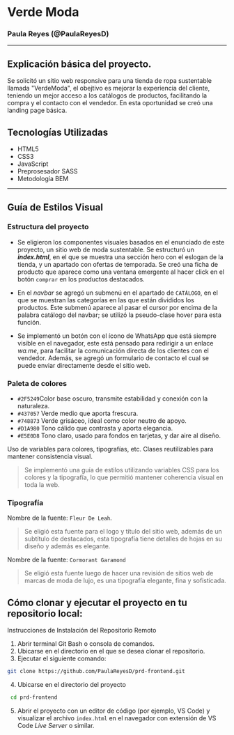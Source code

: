 # Verde Moda
### Paula Reyes (@PaulaReyesD)

---
## Explicación básica del proyecto.
Se solicitó un sitio web responsive para una tienda de ropa sustentable llamada "VerdeModa", el obejtivo es mejorar la experiencia del cliente, teniendo un mejor acceso a los catálogos de productos, facilitando la compra y el contacto con el vendedor. En esta oportunidad se creó una landing page básica.

## Tecnologías Utilizadas

- HTML5  
- CSS3
- JavaScript 
- Preprosesador SASS
- Metodología BEM

---

##  Guía de Estilos Visual

### Estructura del proyecto

- Se eligieron los componentes visuales basados en el enunciado de este proyecto, un sitio web de moda sustentable. Se estructuró un _**index.html**_, en el que se muestra una sección hero con el eslogan de la tienda, y un apartado con ofertas de temporada. Se creó una ficha de producto que aparece como una ventana emergente al hacer click en el botón `comprar` en los productos destacados.

- En el *navbar* se agregó un submenú en el apartado de `CATÁLOGO`, en el que se muestran las categorías en las que están divididos los productos. Este submenú aparece al pasar el cursor por encima de la palabra catálogo del navbar; se utilizó la pseudo-clase hover para esta función.

- Se implementó un botón con el ícono de WhatsApp que está siempre visible en el navegador, este está pensado para redirigir a un enlace _wa.me_, para facilitar la comunicación directa de los clientes con el vendedor. Además, se agregó un formulario de contacto el cual se puede enviar directamente desde el sitio web.

### Paleta de colores
- `#2F5249`Color base oscuro, transmite estabilidad y conexión con la naturaleza. 
- `#437057` Verde medio que aporta frescura.
- `#748873` Verde grisáceo, ideal como color neutro de apoyo.
- `#D1A980` Tono cálido que contrasta y aporta elegancia.
- `#E5E0D8` Tono claro, usado para fondos en tarjetas,  y dar aire al diseño.

 Uso de variables para colores, tipografías, etc.
Clases reutilizables para mantener consistencia visual.

>Se implementó una guía de estilos utilizando variables CSS para los colores y la tipografía, lo que permitió mantener coherencia visual en toda la web.


### Tipografía

Nombre de la fuente: `Fleur De Leah`.
> Se eligió esta fuente para el logo y título del sitio web, además de un subtítulo de destacados, esta tipografía tiene detalles de hojas en su diseño y además es elegante.

Nombre de la fuente: `Cormorant Garamond`

> Se eligió esta fuente luego de hacer una revisión de sitios web de marcas de moda de lujo, es una tipografía elegante, fina  y sofisticada.

## Cómo clonar y ejecutar el proyecto en tu repositorio local:
 
Instrucciones de Instalación del Repositorio Remoto
 1. Abrir terminal Git Bash o consola de comandos.
 2. Ubicarse en el directorio en el que se desea clonar el repositorio.
 3. Ejecutar el siguiente comando:
 ```bash
 git clone https://github.com/PaulaReyesD/prd-frontend.git
```
 4. Ubicarse en el directorio del proyecto
```bash
 cd prd-frontend
```

5. Abrir el proyecto con un editor de código (por ejemplo, VS Code) y visualizar el archivo `index.html` en el navegador con extensión de VS Code _Live Server_ o similar.